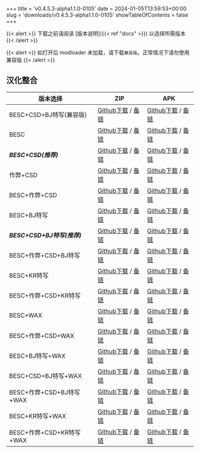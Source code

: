 
+++
title = 'v0.4.5.3-alpha1.1.0-0105'
date = 2024-01-05T13:59:53+00:00
slug = 'downloads/v0.4.5.3-alpha1.1.0-0105'
showTableOfContents = false
+++

{{< alert >}}
下载之前请阅读 [版本说明]({{< ref "docs" >}}) 以选择所需版本
{{< /alert >}}


{{< alert >}}
如打开后 modloader 未加载，请下载`兼容版`。正常情况下请勿使用兼容版
{{< /alert >}}

## 汉化整合

|         版本选择          |                                                                                                                                                                            ZIP                                                                                                                                                                             |                                                                                                                                                                            APK                                                                                                                                                                             |
|---------------------------|------------------------------------------------------------------------------------------------------------------------------------------------------------------------------------------------------------------------------------------------------------------------------------------------------------------------------------------------------------|------------------------------------------------------------------------------------------------------------------------------------------------------------------------------------------------------------------------------------------------------------------------------------------------------------------------------------------------------------|
|BESC+CSD+BJ特写(兼容版)    |[Github下载](https://github.com/DoL-Lyra/Lyra/releases/download/v0.4.5.3-alpha1.1.0-0105/DoL-0.4.5.3-Lyra-a1.1.0-polyfill-besc-cheat-csd-sideviewbj-0105.zip ) / [备链](https://mirror.ghproxy.com/https://github.com/DoL-Lyra/Lyra/releases/download/v0.4.5.3-alpha1.1.0-0105/DoL-0.4.5.3-Lyra-a1.1.0-polyfill-besc-cheat-csd-sideviewbj-0105.zip )|[Github下载](https://github.com/DoL-Lyra/Lyra/releases/download/v0.4.5.3-alpha1.1.0-0105/DoL-0.4.5.3-Lyra-a1.1.0-polyfill-besc-cheat-csd-sideviewbj-0105.apk ) / [备链](https://mirror.ghproxy.com/https://github.com/DoL-Lyra/Lyra/releases/download/v0.4.5.3-alpha1.1.0-0105/DoL-0.4.5.3-Lyra-a1.1.0-polyfill-besc-cheat-csd-sideviewbj-0105.apk )|
|BESC                       |[Github下载](https://github.com/DoL-Lyra/Lyra/releases/download/v0.4.5.3-alpha1.1.0-0105/DoL-0.4.5.3-Lyra-a1.1.0-besc-0105.zip ) / [备链](https://mirror.ghproxy.com/https://github.com/DoL-Lyra/Lyra/releases/download/v0.4.5.3-alpha1.1.0-0105/DoL-0.4.5.3-Lyra-a1.1.0-besc-0105.zip )                                                            |[Github下载](https://github.com/DoL-Lyra/Lyra/releases/download/v0.4.5.3-alpha1.1.0-0105/DoL-0.4.5.3-Lyra-a1.1.0-besc-0105.apk ) / [备链](https://mirror.ghproxy.com/https://github.com/DoL-Lyra/Lyra/releases/download/v0.4.5.3-alpha1.1.0-0105/DoL-0.4.5.3-Lyra-a1.1.0-besc-0105.apk )                                                            |
|***BESC+CSD(推荐)***       |[Github下载](https://github.com/DoL-Lyra/Lyra/releases/download/v0.4.5.3-alpha1.1.0-0105/DoL-0.4.5.3-Lyra-a1.1.0-besc-csd-0105.zip ) / [备链](https://mirror.ghproxy.com/https://github.com/DoL-Lyra/Lyra/releases/download/v0.4.5.3-alpha1.1.0-0105/DoL-0.4.5.3-Lyra-a1.1.0-besc-csd-0105.zip )                                                    |[Github下载](https://github.com/DoL-Lyra/Lyra/releases/download/v0.4.5.3-alpha1.1.0-0105/DoL-0.4.5.3-Lyra-a1.1.0-besc-csd-0105.apk ) / [备链](https://mirror.ghproxy.com/https://github.com/DoL-Lyra/Lyra/releases/download/v0.4.5.3-alpha1.1.0-0105/DoL-0.4.5.3-Lyra-a1.1.0-besc-csd-0105.apk )                                                    |
|作弊+CSD                   |[Github下载](https://github.com/DoL-Lyra/Lyra/releases/download/v0.4.5.3-alpha1.1.0-0105/DoL-0.4.5.3-Lyra-a1.1.0-cheat-csd-0105.zip ) / [备链](https://mirror.ghproxy.com/https://github.com/DoL-Lyra/Lyra/releases/download/v0.4.5.3-alpha1.1.0-0105/DoL-0.4.5.3-Lyra-a1.1.0-cheat-csd-0105.zip )                                                  |[Github下载](https://github.com/DoL-Lyra/Lyra/releases/download/v0.4.5.3-alpha1.1.0-0105/DoL-0.4.5.3-Lyra-a1.1.0-cheat-csd-0105.apk ) / [备链](https://mirror.ghproxy.com/https://github.com/DoL-Lyra/Lyra/releases/download/v0.4.5.3-alpha1.1.0-0105/DoL-0.4.5.3-Lyra-a1.1.0-cheat-csd-0105.apk )                                                  |
|BESC+作弊+CSD              |[Github下载](https://github.com/DoL-Lyra/Lyra/releases/download/v0.4.5.3-alpha1.1.0-0105/DoL-0.4.5.3-Lyra-a1.1.0-besc-cheat-csd-0105.zip ) / [备链](https://mirror.ghproxy.com/https://github.com/DoL-Lyra/Lyra/releases/download/v0.4.5.3-alpha1.1.0-0105/DoL-0.4.5.3-Lyra-a1.1.0-besc-cheat-csd-0105.zip )                                        |[Github下载](https://github.com/DoL-Lyra/Lyra/releases/download/v0.4.5.3-alpha1.1.0-0105/DoL-0.4.5.3-Lyra-a1.1.0-besc-cheat-csd-0105.apk ) / [备链](https://mirror.ghproxy.com/https://github.com/DoL-Lyra/Lyra/releases/download/v0.4.5.3-alpha1.1.0-0105/DoL-0.4.5.3-Lyra-a1.1.0-besc-cheat-csd-0105.apk )                                        |
|BESC+BJ特写                |[Github下载](https://github.com/DoL-Lyra/Lyra/releases/download/v0.4.5.3-alpha1.1.0-0105/DoL-0.4.5.3-Lyra-a1.1.0-besc-sideviewbj-0105.zip ) / [备链](https://mirror.ghproxy.com/https://github.com/DoL-Lyra/Lyra/releases/download/v0.4.5.3-alpha1.1.0-0105/DoL-0.4.5.3-Lyra-a1.1.0-besc-sideviewbj-0105.zip )                                      |[Github下载](https://github.com/DoL-Lyra/Lyra/releases/download/v0.4.5.3-alpha1.1.0-0105/DoL-0.4.5.3-Lyra-a1.1.0-besc-sideviewbj-0105.apk ) / [备链](https://mirror.ghproxy.com/https://github.com/DoL-Lyra/Lyra/releases/download/v0.4.5.3-alpha1.1.0-0105/DoL-0.4.5.3-Lyra-a1.1.0-besc-sideviewbj-0105.apk )                                      |
|***BESC+CSD+BJ特写(推荐)***|[Github下载](https://github.com/DoL-Lyra/Lyra/releases/download/v0.4.5.3-alpha1.1.0-0105/DoL-0.4.5.3-Lyra-a1.1.0-besc-csd-sideviewbj-0105.zip ) / [备链](https://mirror.ghproxy.com/https://github.com/DoL-Lyra/Lyra/releases/download/v0.4.5.3-alpha1.1.0-0105/DoL-0.4.5.3-Lyra-a1.1.0-besc-csd-sideviewbj-0105.zip )                              |[Github下载](https://github.com/DoL-Lyra/Lyra/releases/download/v0.4.5.3-alpha1.1.0-0105/DoL-0.4.5.3-Lyra-a1.1.0-besc-csd-sideviewbj-0105.apk ) / [备链](https://mirror.ghproxy.com/https://github.com/DoL-Lyra/Lyra/releases/download/v0.4.5.3-alpha1.1.0-0105/DoL-0.4.5.3-Lyra-a1.1.0-besc-csd-sideviewbj-0105.apk )                              |
|BESC+作弊+CSD+BJ特写       |[Github下载](https://github.com/DoL-Lyra/Lyra/releases/download/v0.4.5.3-alpha1.1.0-0105/DoL-0.4.5.3-Lyra-a1.1.0-besc-cheat-csd-sideviewbj-0105.zip ) / [备链](https://mirror.ghproxy.com/https://github.com/DoL-Lyra/Lyra/releases/download/v0.4.5.3-alpha1.1.0-0105/DoL-0.4.5.3-Lyra-a1.1.0-besc-cheat-csd-sideviewbj-0105.zip )                  |[Github下载](https://github.com/DoL-Lyra/Lyra/releases/download/v0.4.5.3-alpha1.1.0-0105/DoL-0.4.5.3-Lyra-a1.1.0-besc-cheat-csd-sideviewbj-0105.apk ) / [备链](https://mirror.ghproxy.com/https://github.com/DoL-Lyra/Lyra/releases/download/v0.4.5.3-alpha1.1.0-0105/DoL-0.4.5.3-Lyra-a1.1.0-besc-cheat-csd-sideviewbj-0105.apk )                  |
|BESC+KR特写                |[Github下载](https://github.com/DoL-Lyra/Lyra/releases/download/v0.4.5.3-alpha1.1.0-0105/DoL-0.4.5.3-Lyra-a1.1.0-besc-sideviewkr-0105.zip ) / [备链](https://mirror.ghproxy.com/https://github.com/DoL-Lyra/Lyra/releases/download/v0.4.5.3-alpha1.1.0-0105/DoL-0.4.5.3-Lyra-a1.1.0-besc-sideviewkr-0105.zip )                                      |[Github下载](https://github.com/DoL-Lyra/Lyra/releases/download/v0.4.5.3-alpha1.1.0-0105/DoL-0.4.5.3-Lyra-a1.1.0-besc-sideviewkr-0105.apk ) / [备链](https://mirror.ghproxy.com/https://github.com/DoL-Lyra/Lyra/releases/download/v0.4.5.3-alpha1.1.0-0105/DoL-0.4.5.3-Lyra-a1.1.0-besc-sideviewkr-0105.apk )                                      |
|BESC+作弊+CSD+KR特写       |[Github下载](https://github.com/DoL-Lyra/Lyra/releases/download/v0.4.5.3-alpha1.1.0-0105/DoL-0.4.5.3-Lyra-a1.1.0-besc-cheat-csd-sideviewkr-0105.zip ) / [备链](https://mirror.ghproxy.com/https://github.com/DoL-Lyra/Lyra/releases/download/v0.4.5.3-alpha1.1.0-0105/DoL-0.4.5.3-Lyra-a1.1.0-besc-cheat-csd-sideviewkr-0105.zip )                  |[Github下载](https://github.com/DoL-Lyra/Lyra/releases/download/v0.4.5.3-alpha1.1.0-0105/DoL-0.4.5.3-Lyra-a1.1.0-besc-cheat-csd-sideviewkr-0105.apk ) / [备链](https://mirror.ghproxy.com/https://github.com/DoL-Lyra/Lyra/releases/download/v0.4.5.3-alpha1.1.0-0105/DoL-0.4.5.3-Lyra-a1.1.0-besc-cheat-csd-sideviewkr-0105.apk )                  |
|BESC+WAX                   |[Github下载](https://github.com/DoL-Lyra/Lyra/releases/download/v0.4.5.3-alpha1.1.0-0105/DoL-0.4.5.3-Lyra-a1.1.0-besc-wax-0105.zip ) / [备链](https://mirror.ghproxy.com/https://github.com/DoL-Lyra/Lyra/releases/download/v0.4.5.3-alpha1.1.0-0105/DoL-0.4.5.3-Lyra-a1.1.0-besc-wax-0105.zip )                                                    |[Github下载](https://github.com/DoL-Lyra/Lyra/releases/download/v0.4.5.3-alpha1.1.0-0105/DoL-0.4.5.3-Lyra-a1.1.0-besc-wax-0105.apk ) / [备链](https://mirror.ghproxy.com/https://github.com/DoL-Lyra/Lyra/releases/download/v0.4.5.3-alpha1.1.0-0105/DoL-0.4.5.3-Lyra-a1.1.0-besc-wax-0105.apk )                                                    |
|BESC+作弊+CSD+WAX          |[Github下载](https://github.com/DoL-Lyra/Lyra/releases/download/v0.4.5.3-alpha1.1.0-0105/DoL-0.4.5.3-Lyra-a1.1.0-besc-wax-cheat-csd-0105.zip ) / [备链](https://mirror.ghproxy.com/https://github.com/DoL-Lyra/Lyra/releases/download/v0.4.5.3-alpha1.1.0-0105/DoL-0.4.5.3-Lyra-a1.1.0-besc-wax-cheat-csd-0105.zip )                                |[Github下载](https://github.com/DoL-Lyra/Lyra/releases/download/v0.4.5.3-alpha1.1.0-0105/DoL-0.4.5.3-Lyra-a1.1.0-besc-wax-cheat-csd-0105.apk ) / [备链](https://mirror.ghproxy.com/https://github.com/DoL-Lyra/Lyra/releases/download/v0.4.5.3-alpha1.1.0-0105/DoL-0.4.5.3-Lyra-a1.1.0-besc-wax-cheat-csd-0105.apk )                                |
|BESC+BJ特写+WAX            |[Github下载](https://github.com/DoL-Lyra/Lyra/releases/download/v0.4.5.3-alpha1.1.0-0105/DoL-0.4.5.3-Lyra-a1.1.0-besc-wax-sideviewbj-0105.zip ) / [备链](https://mirror.ghproxy.com/https://github.com/DoL-Lyra/Lyra/releases/download/v0.4.5.3-alpha1.1.0-0105/DoL-0.4.5.3-Lyra-a1.1.0-besc-wax-sideviewbj-0105.zip )                              |[Github下载](https://github.com/DoL-Lyra/Lyra/releases/download/v0.4.5.3-alpha1.1.0-0105/DoL-0.4.5.3-Lyra-a1.1.0-besc-wax-sideviewbj-0105.apk ) / [备链](https://mirror.ghproxy.com/https://github.com/DoL-Lyra/Lyra/releases/download/v0.4.5.3-alpha1.1.0-0105/DoL-0.4.5.3-Lyra-a1.1.0-besc-wax-sideviewbj-0105.apk )                              |
|BESC+CSD+BJ特写+WAX        |[Github下载](https://github.com/DoL-Lyra/Lyra/releases/download/v0.4.5.3-alpha1.1.0-0105/DoL-0.4.5.3-Lyra-a1.1.0-besc-wax-csd-sideviewbj-0105.zip ) / [备链](https://mirror.ghproxy.com/https://github.com/DoL-Lyra/Lyra/releases/download/v0.4.5.3-alpha1.1.0-0105/DoL-0.4.5.3-Lyra-a1.1.0-besc-wax-csd-sideviewbj-0105.zip )                      |[Github下载](https://github.com/DoL-Lyra/Lyra/releases/download/v0.4.5.3-alpha1.1.0-0105/DoL-0.4.5.3-Lyra-a1.1.0-besc-wax-csd-sideviewbj-0105.apk ) / [备链](https://mirror.ghproxy.com/https://github.com/DoL-Lyra/Lyra/releases/download/v0.4.5.3-alpha1.1.0-0105/DoL-0.4.5.3-Lyra-a1.1.0-besc-wax-csd-sideviewbj-0105.apk )                      |
|BESC+作弊+CSD+BJ特写+WAX   |[Github下载](https://github.com/DoL-Lyra/Lyra/releases/download/v0.4.5.3-alpha1.1.0-0105/DoL-0.4.5.3-Lyra-a1.1.0-besc-wax-cheat-csd-sideviewbj-0105.zip ) / [备链](https://mirror.ghproxy.com/https://github.com/DoL-Lyra/Lyra/releases/download/v0.4.5.3-alpha1.1.0-0105/DoL-0.4.5.3-Lyra-a1.1.0-besc-wax-cheat-csd-sideviewbj-0105.zip )          |[Github下载](https://github.com/DoL-Lyra/Lyra/releases/download/v0.4.5.3-alpha1.1.0-0105/DoL-0.4.5.3-Lyra-a1.1.0-besc-wax-cheat-csd-sideviewbj-0105.apk ) / [备链](https://mirror.ghproxy.com/https://github.com/DoL-Lyra/Lyra/releases/download/v0.4.5.3-alpha1.1.0-0105/DoL-0.4.5.3-Lyra-a1.1.0-besc-wax-cheat-csd-sideviewbj-0105.apk )          |
|BESC+KR特写+WAX            |[Github下载](https://github.com/DoL-Lyra/Lyra/releases/download/v0.4.5.3-alpha1.1.0-0105/DoL-0.4.5.3-Lyra-a1.1.0-besc-wax-sideviewkr-0105.zip ) / [备链](https://mirror.ghproxy.com/https://github.com/DoL-Lyra/Lyra/releases/download/v0.4.5.3-alpha1.1.0-0105/DoL-0.4.5.3-Lyra-a1.1.0-besc-wax-sideviewkr-0105.zip )                              |[Github下载](https://github.com/DoL-Lyra/Lyra/releases/download/v0.4.5.3-alpha1.1.0-0105/DoL-0.4.5.3-Lyra-a1.1.0-besc-wax-sideviewkr-0105.apk ) / [备链](https://mirror.ghproxy.com/https://github.com/DoL-Lyra/Lyra/releases/download/v0.4.5.3-alpha1.1.0-0105/DoL-0.4.5.3-Lyra-a1.1.0-besc-wax-sideviewkr-0105.apk )                              |
|BESC+作弊+CSD+KR特写+WAX   |[Github下载](https://github.com/DoL-Lyra/Lyra/releases/download/v0.4.5.3-alpha1.1.0-0105/DoL-0.4.5.3-Lyra-a1.1.0-besc-wax-cheat-csd-sideviewkr-0105.zip ) / [备链](https://mirror.ghproxy.com/https://github.com/DoL-Lyra/Lyra/releases/download/v0.4.5.3-alpha1.1.0-0105/DoL-0.4.5.3-Lyra-a1.1.0-besc-wax-cheat-csd-sideviewkr-0105.zip )          |[Github下载](https://github.com/DoL-Lyra/Lyra/releases/download/v0.4.5.3-alpha1.1.0-0105/DoL-0.4.5.3-Lyra-a1.1.0-besc-wax-cheat-csd-sideviewkr-0105.apk ) / [备链](https://mirror.ghproxy.com/https://github.com/DoL-Lyra/Lyra/releases/download/v0.4.5.3-alpha1.1.0-0105/DoL-0.4.5.3-Lyra-a1.1.0-besc-wax-cheat-csd-sideviewkr-0105.apk )          |
